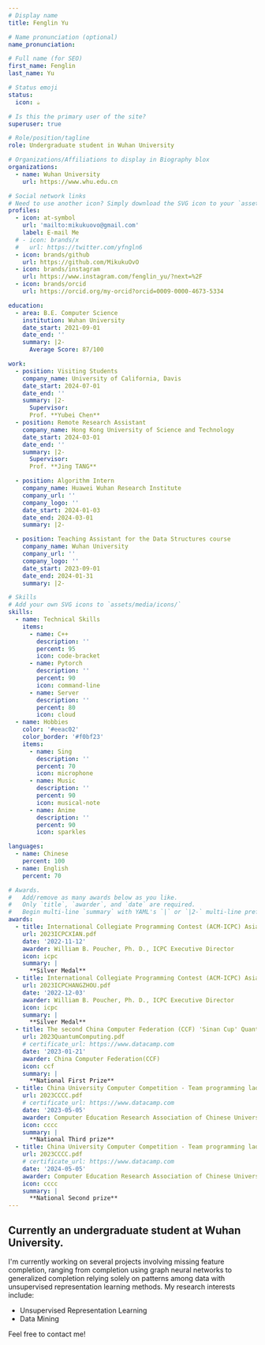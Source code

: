 ```yaml
---
# Display name
title: Fenglin Yu

# Name pronunciation (optional)
name_pronunciation: 

# Full name (for SEO)
first_name: Fenglin
last_name: Yu

# Status emoji
status:
  icon: ☕️

# Is this the primary user of the site?
superuser: true

# Role/position/tagline
role: Undergraduate student in Wuhan University

# Organizations/Affiliations to display in Biography blox
organizations:
  - name: Wuhan University
    url: https://www.whu.edu.cn

# Social network links
# Need to use another icon? Simply download the SVG icon to your `assets/media/icons/` folder.
profiles:
  - icon: at-symbol
    url: 'mailto:mikukuovo@gmail.com'
    label: E-mail Me
  # - icon: brands/x
  #   url: https://twitter.com/yfngln6
  - icon: brands/github
    url: https://github.com/MikukuOvO
  - icon: brands/instagram
    url: https://www.instagram.com/fenglin_yu/?next=%2F
  - icon: brands/orcid
    url: https://orcid.org/my-orcid?orcid=0009-0000-4673-5334

education:
  - area: B.E. Computer Science
    institution: Wuhan University
    date_start: 2021-09-01
    date_end: ''
    summary: |2-
      Average Score: 87/100

work:
  - position: Visiting Students
    company_name: University of California, Davis
    date_start: 2024-07-01
    date_end: ''
    summary: |2-
      Supervisor:
      Prof. **Yubei Chen**
  - position: Remote Research Assistant
    company_name: Hong Kong University of Science and Technology
    date_start: 2024-03-01
    date_end: ''
    summary: |2-
      Supervisor:
      Prof. **Jing TANG**

  - position: Algorithm Intern
    company_name: Huawei Wuhan Research Institute
    company_url: ''
    company_logo: ''
    date_start: 2024-01-03
    date_end: 2024-03-01
    summary: |2-

  - position: Teaching Assistant for the Data Structures course
    company_name: Wuhan University
    company_url: ''
    company_logo: ''
    date_start: 2023-09-01
    date_end: 2024-01-31
    summary: |2-

# Skills
# Add your own SVG icons to `assets/media/icons/`
skills:
  - name: Technical Skills
    items:
      - name: C++
        description: ''
        percent: 95
        icon: code-bracket
      - name: Pytorch
        description: ''
        percent: 90
        icon: command-line
      - name: Server
        description: ''
        percent: 80
        icon: cloud
  - name: Hobbies
    color: '#eeac02'
    color_border: '#f0bf23'
    items:
      - name: Sing
        description: ''
        percent: 70
        icon: microphone
      - name: Music
        description: ''
        percent: 90
        icon: musical-note
      - name: Anime
        description: ''
        percent: 90
        icon: sparkles

languages:
  - name: Chinese
    percent: 100
  - name: English
    percent: 70

# Awards.
#   Add/remove as many awards below as you like.
#   Only `title`, `awarder`, and `date` are required.
#   Begin multi-line `summary` with YAML's `|` or `|2-` multi-line prefix and indent 2 spaces below.
awards:
  - title: International Collegiate Programming Contest (ACM-ICPC) Asia Xi'an Regional Contest
    url: 2023ICPCXIAN.pdf
    date: '2022-11-12'
    awarder: William B. Poucher, Ph. D., ICPC Executive Director
    icon: icpc
    summary: |
      **Silver Medal**
  - title: International Collegiate Programming Contest (ACM-ICPC) Asia Hangzhou Regional Contest
    url: 2023ICPCHANGZHOU.pdf
    date: '2022-12-03'
    awarder: William B. Poucher, Ph. D., ICPC Executive Director
    icon: icpc
    summary: |
      **Silver Medal**
  - title: The second China Computer Federation (CCF) 'Sinan Cup' Quantum Computing Programming Challenge University group
    url: 2023QuantumComputing.pdf
    # certificate_url: https://www.datacamp.com
    date: '2023-01-21'
    awarder: China Computer Federation(CCF)
    icon: ccf
    summary: |
      **National First Prize** 
  - title: China University Computer Competition - Team programming ladder Competition
    url: 2023CCCC.pdf
    # certificate_url: https://www.datacamp.com
    date: '2023-05-05'
    awarder: Computer Education Research Association of Chinese Universities
    icon: cccc
    summary: |
      **National Third prize** 
  - title: China University Computer Competition - Team programming ladder Competition
    url: 2023CCCC.pdf
    # certificate_url: https://www.datacamp.com
    date: '2024-05-05'
    awarder: Computer Education Research Association of Chinese Universities
    icon: cccc
    summary: |
      **National Second prize** 
---
```


## Currently an undergraduate student at Wuhan University.
I'm currently working on several projects involving missing feature completion, ranging from completion using graph neural networks to generalized completion relying solely on patterns among data with unsupervised representation learning methods.
My research interests include:

- Unsupervised Representation Learning
- Data Mining

Feel free to contact me!